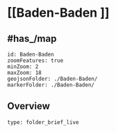 # [[Baden-Baden ]]


## #has_/map 

```leaflet
id: Baden-Baden
zoomFeatures: true 
minZoom: 2 
maxZoom: 18
geojsonFolder: ./Baden-Baden/
markerFolder: ./Baden-Baden/
```

## Overview
 
```ccard
type: folder_brief_live
```
 
